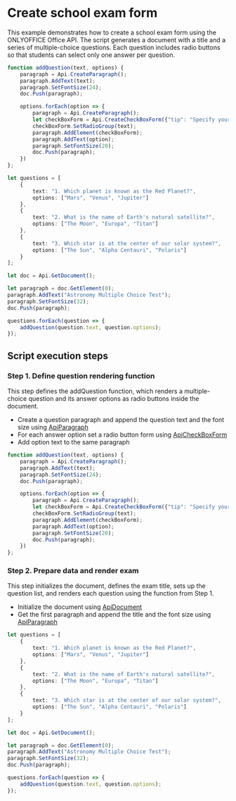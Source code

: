 # Create school exam form

This example demonstrates how to create a school exam form using the ONLYOFFICE Office API. The script generates a document with a title and a series of multiple-choice questions. Each question includes radio buttons so that students can select only one answer per question.

```ts editor-pdf
function addQuestion(text, options) {
    paragraph = Api.CreateParagraph();
    paragraph.AddText(text);
    paragraph.SetFontSize(24);
    doc.Push(paragraph);

    options.forEach(option => {
        paragraph = Api.CreateParagraph();
        let checkBoxForm = Api.CreateCheckBoxForm({"tip": "Specify your marital status", "required": true, "placeholder": text, "radio": true});
        checkBoxForm.SetRadioGroup(text);
        paragraph.AddElement(checkBoxForm);
        paragraph.AddText(option);
        paragraph.SetFontSize(20);
        doc.Push(paragraph);
    })
};

let questions = [
    {
        text: "1. Which planet is known as the Red Planet?",
        options: ["Mars", "Venus", "Jupiter"]
    },
    {
        text: "2. What is the name of Earth's natural satellite?",
        options: ["The Moon", "Europa", "Titan"]
    },
    {
        text: "3. Which star is at the center of our solar system?",
        options: ["The Sun", "Alpha Centauri", "Polaris"]
    }
];

let doc = Api.GetDocument();

let paragraph = doc.GetElement(0);
paragraph.AddText("Astronomy Multiple Choice Test");
paragraph.SetFontSize(32);
doc.Push(paragraph);

questions.forEach(question => {
    addQuestion(question.text, question.options);
});
```

## Script execution steps

### Step 1. Define question rendering function
This step defines the addQuestion function, which renders a multiple-choice question and its answer options as radio buttons inside the document.

- Create a question paragraph and append the question text and the font size using [ApiParagraph](../../usage-api/text-document-api/ApiParagraph/ApiParagraph.md)
- For each answer option set a radio button form using [ApiCheckBoxForm](../../usage-api/text-document-api/form-api/ApiCheckBoxForm.md)
- Add option text to the same paragraph

```ts
function addQuestion(text, options) {
    paragraph = Api.CreateParagraph();
    paragraph.AddText(text);
    paragraph.SetFontSize(24);
    doc.Push(paragraph);

    options.forEach(option => {
        paragraph = Api.CreateParagraph();
        let checkBoxForm = Api.CreateCheckBoxForm({"tip": "Specify your marital status", "required": true, "placeholder": text, "radio": true});
        checkBoxForm.SetRadioGroup(text);
        paragraph.AddElement(checkBoxForm);
        paragraph.AddText(option);
        paragraph.SetFontSize(20);
        doc.Push(paragraph);
    })
};
```

### Step 2. Prepare data and render exam
This step initializes the document, defines the exam title, sets up the question list, and renders each question using the function from Step 1.

- Initialize the document using [ApiDocument](../../usage-api/text-document-api/ApiDocument/ApiDocument.md)
- Get the first paragraph and append the title and the font size using [ApiParagraph](../../usage-api/text-document-api/ApiParagraph/ApiParagraph.md)

```ts
let questions = [
    {
        text: "1. Which planet is known as the Red Planet?",
        options: ["Mars", "Venus", "Jupiter"]
    },
    {
        text: "2. What is the name of Earth's natural satellite?",
        options: ["The Moon", "Europa", "Titan"]
    },
    {
        text: "3. Which star is at the center of our solar system?",
        options: ["The Sun", "Alpha Centauri", "Polaris"]
    }
];

let doc = Api.GetDocument();

let paragraph = doc.GetElement(0);
paragraph.AddText("Astronomy Multiple Choice Test");
paragraph.SetFontSize(32);
doc.Push(paragraph);

questions.forEach(question => {
    addQuestion(question.text, question.options);
});
```